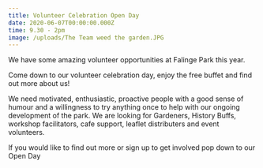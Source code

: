 ```yaml
---
title: Volunteer Celebration Open Day
date: 2020-06-07T00:00:00.000Z
time: 9.30 - 2pm
image: /uploads/The Team weed the garden.JPG
---
```

We have some amazing volunteer opportunities at Falinge Park this year.

Come down to our volunteer celebration day, enjoy the free buffet and find out more about us!

We need motivated, enthusiastic, proactive people with a good sense of humour and a willingness to try anything once to help with our ongoing development of the park. We are looking for Gardeners, History Buffs, workshop facilitators, cafe support, leaflet distributers and event volunteers.

If you would like to find out more or sign up to get involved pop down to our Open Day